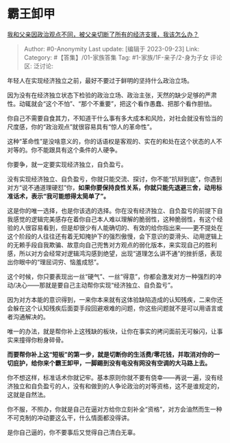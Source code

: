 # 霸王卸甲
[我和父亲因政治观点不同，被父亲切断了所有的经济支援，我该怎么办？](https://www.zhihu.com/question/622740854/answer/3222674761)

> Author: #0-Anonymity
> Last update: [编辑于 2023-09-23]
> Link:
> Category: #【答集】/01-家族答集
> Tag: #1-家族/1F-亲子/2-身为子女 
> 评论区:
> 泛讨论:

年轻人在实现经济独立之前，最好不要过于鲜明的坚持什么政治立场。

因为没有在经济独立状态下检验的政治立场、政治主张，天然的缺少足够的严肃性。动辄就会“这个不怕”、“那个不重要”，把这个看作愚蠢、把那个看作胆怯。

你自己不需要自食其力，不知道干什么事有多大成本和风险，对社会就没有恰当的尺度感，你的“政治观点”就很容易具有“惊人的革命性”。

这种“革命性”是没啥意义的，你的话语权是客观的、实在的和处在这个状态的人不对等的。你不能跟具有这个条件的人硬争。

你要争，就一定要实现经济独立，自负盈亏。

没有实现经济独立、自负盈亏，你就只能交流、探讨，你不能“抗辩到底”，你遇到对方“说不通道理硬怼”你，**如果你要保持良性关系，你就只能先退避三舍，动用标准话术，表示“我可能想得太简单了”。**

这是你的唯一选择，也是你该选的选择。你在没有经济独立、自负盈亏的前提下自我感觉的逻辑完美感存在着你自己本人难以理解的脆弱性，这种脆弱性，有这个经验的人很容易看到，但是却很少有人能确切的、有效的给你指出来——更不提处在这个阶段的人往往还有着无知掩护下的强烈傲慢，会下意识的耍滑头、动用逻辑上的无赖手段自我欺骗、故意向自己兜售对方观点的弱化版本，来实现自己的胜利感，所以对方会经常对逻辑鸿沟感到绝望，出现“道理怎么讲不通”的挫折感，表现出你眼中的“理屈词穷、恼羞成怒”。

这个时候，你只要表现出一丝“硬气”、一丝“得意”，你都会激发对方一种强烈的冲动/决心——那就是要自己主动帮你实现“经济独立、自负盈亏”。

因为对方本能的意识得到，一来你本来就有这体验缺陷造成的认知残疾，二来你还会躲在这个认知残疾后面耍手段回避艰难的问题，你这些问题就不是可以用语言或者沟通解决的。

唯一的办法，就是帮你补上这残缺的板块，让你在事实的拷问面前无可躲闪，让事实来撞得你粉身碎骨。

**而要帮你补上这“短板”的第一步，就是切断你的生活费/零花钱，并取消对你的一切庇护，给你来个霸王卸甲，一脚踢到没有电没有网没有空调的大马路上去。**

你不想这样，标准话术你就记牢。基本原则你就不要有侥幸——再说一遍，没有经济独立和自负盈亏的人，没有和做到的人争论政治的对等资格，这不是谁规定的，这就是自然法。

你不服，不照办，你就是自己在逼对方给你立刻补全“资格”，对方会油然而生一种不可克制的冲动要这么干，什么情面都没得讲。

是你自己逼的，你不要事后又觉得自己清白无辜。
